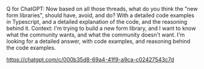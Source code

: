 
Q for ChatGPT:
Now based on all those threads, what do you think the "new form libraries", should have, avoid, and do?
With a detailed code examples in Typescript, and a detailed explanation of the code, and the reasoning behind it.
Context: I'm trying to build a new form library, and I want to know what the community wants, and what the community doesn't want.
I'm looking for a detailed answer, with code examples, and reasoning behind the code examples.

<https://chatgpt.com/c/000b35d8-69a4-41f9-a9ca-c02427543c7d>
